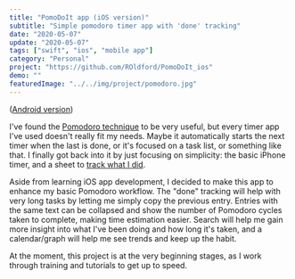 ```yaml
---
title: "PomoDoIt app (iOS version)"
subtitle: "Simple pomodoro timer app with 'done' tracking"
date: "2020-05-07"
update: "2020-05-07"
tags: ["swift", "ios", "mobile app"]
category: "Personal"
project: "https://github.com/ROldford/PomoDoIt_ios"
demo: ""
featuredImage: "../../img/project/pomodoro.jpg"
---
```


([Android version](/projects/20200507-pomodoit-android/))

I've found the [Pomodoro technique](https://en.wikipedia.org/wiki/Pomodoro_Technique) to be very useful, but every timer app I've used doesn't really fit my needs. Maybe it automatically starts the next timer when the last is done, or it's focused on a task list, or something like that. I finally got back into it by just focusing on simplicity: the basic iPhone timer, and a sheet to [track what I did](https://tinyurl.com/ybknxk4z).

Aside from learning iOS app development, I decided to make this app to enhance my basic Pomodoro workflow. The "done" tracking will help with very long tasks by letting me simply copy the previous entry. Entries with the same text can be collapsed and show the number of Pomodoro cycles taken to complete, making time estimation easier. Search will help me gain more insight into what I've been doing and how long it's taken, and a calendar/graph will help me see trends and keep up the habit.

At the moment, this project is at the very beginning stages, as I work through training and tutorials to get up to speed.